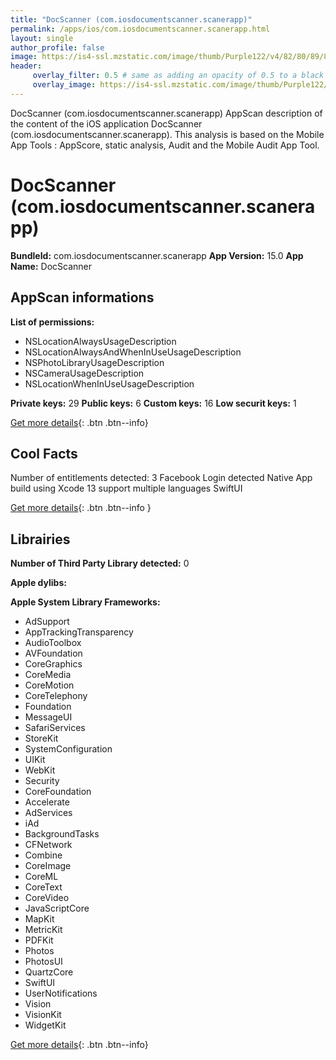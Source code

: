 ```yaml
---
title: "DocScanner (com.iosdocumentscanner.scanerapp)"
permalink: /apps/ios/com.iosdocumentscanner.scanerapp.html
layout: single
author_profile: false
image: https://is4-ssl.mzstatic.com/image/thumb/Purple122/v4/82/80/89/828089c8-851e-a681-b9b5-afa990df1f75/AppIcon-0-1x_U007emarketing-0-7-0-85-220.png/512x512bb.jpg
header: 
     overlay_filter: 0.5 # same as adding an opacity of 0.5 to a black background
     overlay_image: https://is4-ssl.mzstatic.com/image/thumb/Purple122/v4/82/80/89/828089c8-851e-a681-b9b5-afa990df1f75/AppIcon-0-1x_U007emarketing-0-7-0-85-220.png/512x512bb.jpg
---
```

DocScanner (com.iosdocumentscanner.scanerapp) AppScan description of the content of the iOS application DocScanner (com.iosdocumentscanner.scanerapp). This analysis is based on the Mobile App Tools : AppScore, static analysis, Audit and the Mobile Audit App Tool.

# DocScanner (com.iosdocumentscanner.scanerapp)

**BundleId:** com.iosdocumentscanner.scanerapp
**App Version:** 15.0
**App Name:** DocScanner


## AppScan informations 

**List of permissions:** 
- NSLocationAlwaysUsageDescription
- NSLocationAlwaysAndWhenInUseUsageDescription
- NSPhotoLibraryUsageDescription
- NSCameraUsageDescription
- NSLocationWhenInUseUsageDescription
  
  
**Private keys:** 29
**Public keys:** 6
**Custom keys:** 16
**Low securit keys:** 1
  
[Get more details](/pricing.html){: .btn .btn--info}

## Cool Facts

Number of entitlements detected: 3
Facebook Login detected
Native App
build using Xcode 13
support multiple languages
SwiftUI
  
[Get more details](/pricing.html){: .btn .btn--info }

## Librairies 
**Number of Third Party Library detected:** 0


**Apple dylibs:**


**Apple System Library Frameworks:**
- AdSupport
- AppTrackingTransparency
- AudioToolbox
- AVFoundation
- CoreGraphics
- CoreMedia
- CoreMotion
- CoreTelephony
- Foundation
- MessageUI
- SafariServices
- StoreKit
- SystemConfiguration
- UIKit
- WebKit
- Security
- CoreFoundation
- Accelerate
- AdServices
- iAd
- BackgroundTasks
- CFNetwork
- Combine
- CoreImage
- CoreML
- CoreText
- CoreVideo
- JavaScriptCore
- MapKit
- MetricKit
- PDFKit
- Photos
- PhotosUI
- QuartzCore
- SwiftUI
- UserNotifications
- Vision
- VisionKit
- WidgetKit


  
[Get more details](/pricing.html){: .btn .btn--info}

